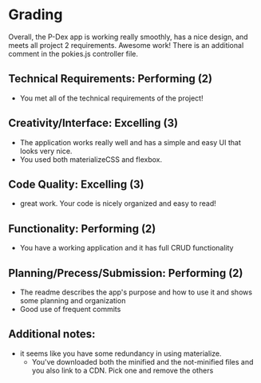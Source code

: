 # Grading

Overall, the P-Dex app is working really smoothly, has a nice design, and meets all project 2 requirements. Awesome work! There is an additional comment in the pokies.js controller file.

## Technical Requirements: Performing (2)

* You met all of the technical requirements of the project!

## Creativity/Interface: Excelling (3)

* The application works really well and has a simple and easy UI that looks very nice.
* You used both materializeCSS and flexbox.

## Code Quality: Excelling (3)

* great work. Your code is nicely organized and easy to read!

## Functionality: Performing (2)

* You have a working application and it has full CRUD functionality

## Planning/Precess/Submission: Performing (2)

* The readme describes the app's purpose and how to use it and shows some planning and organization
* Good use of frequent commits

## Additional notes:

* it seems like you have some redundancy in using materialize.
  * You've downloaded both the minified and the not-minified files and you also link to a CDN. Pick one and remove the others